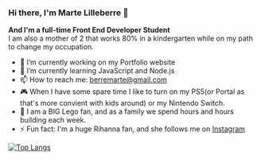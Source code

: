 ### Hi there, I'm Marte Lilleberre 👋
**And I'm a full-time Front End Developer Student**<br>
I am also a mother of 2 that works 80% in a kindergarten while on my path to change my occupation.

- 🔭 I’m currently working on my Portfolio website
- 🌱 I’m currently learning JavaScript and Node.js
- 📫 How to reach me: berremarte@gmail.com
- 🎮 When I have some spare time I like to turn on my PS5(or Portal as that's more convient with kids around) or my Nintendo Switch.
- 🧩 I am a BIG Lego fan, and as a family we spend hours and hours building each week.
- ⚡ Fun fact: I'm a huge Rihanna fan, and she follows me on [Instagram](https://instagram.com/rihanna.no)

[![Top Langs](https://github-readme-stats.vercel.app/api/top-langs/?username=berrinj)](https://github.com/berrinj/github-readme-stats)
